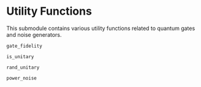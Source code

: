 # Utility Functions
This submodule contains various utility functions related to quantum gates and
noise generators.

```@docs
gate_fidelity
```

```@docs
is_unitary
```

```@docs
rand_unitary
```

```@docs
power_noise
```
